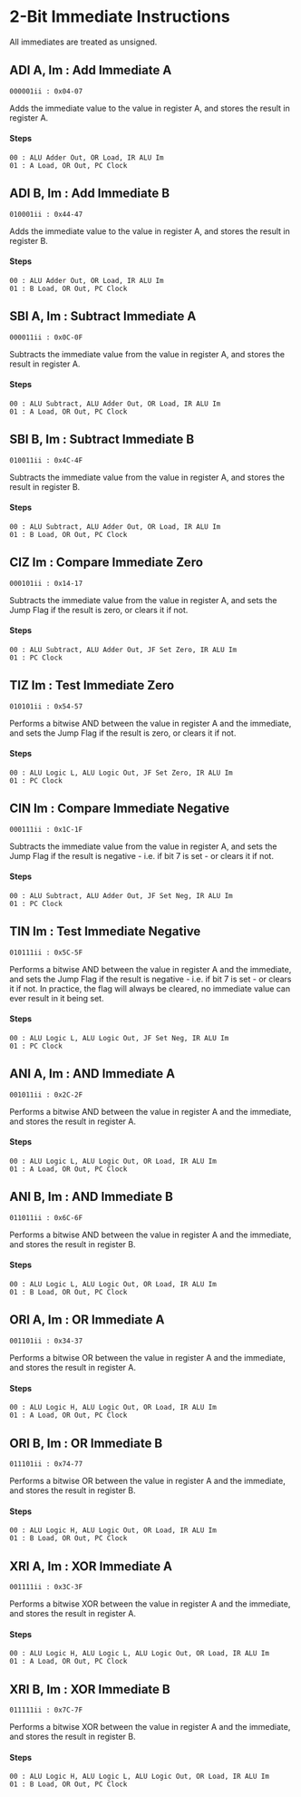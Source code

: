 # 2-Bit Immediate Instructions
All immediates are treated as unsigned.

## ADI A, Im : Add Immediate A
```
000001ii : 0x04-07
```
Adds the immediate value to the value in register A, and stores the result in register A.

#### Steps
```
00 : ALU Adder Out, OR Load, IR ALU Im
01 : A Load, OR Out, PC Clock
```

## ADI B, Im : Add Immediate B
```
010001ii : 0x44-47
```
Adds the immediate value to the value in register A, and stores the result in register B.

#### Steps
```
00 : ALU Adder Out, OR Load, IR ALU Im
01 : B Load, OR Out, PC Clock
```

## SBI A, Im : Subtract Immediate A
```
000011ii : 0x0C-0F
```
Subtracts the immediate value from the value in register A, and stores the result in register A.

#### Steps
```
00 : ALU Subtract, ALU Adder Out, OR Load, IR ALU Im
01 : A Load, OR Out, PC Clock
```

## SBI B, Im : Subtract Immediate B
```
010011ii : 0x4C-4F
```
Subtracts the immediate value from the value in register A, and stores the result in register B.

#### Steps
```
00 : ALU Subtract, ALU Adder Out, OR Load, IR ALU Im
01 : B Load, OR Out, PC Clock
```

## CIZ Im : Compare Immediate Zero
```
000101ii : 0x14-17
```
Subtracts the immediate value from the value in register A, and sets the Jump Flag if the result
is zero, or clears it if not.

#### Steps
```
00 : ALU Subtract, ALU Adder Out, JF Set Zero, IR ALU Im
01 : PC Clock
```

## TIZ Im : Test Immediate Zero
```
010101ii : 0x54-57
```
Performs a bitwise AND between the value in register A and the immediate, and sets the Jump Flag if
the result is zero, or clears it if not.

#### Steps
```
00 : ALU Logic L, ALU Logic Out, JF Set Zero, IR ALU Im
01 : PC Clock
```

## CIN Im : Compare Immediate Negative
```
000111ii : 0x1C-1F
```
Subtracts the immediate value from the value in register A, and sets the Jump Flag if the result
is negative - i.e. if bit 7 is set - or clears it if not.

#### Steps
```
00 : ALU Subtract, ALU Adder Out, JF Set Neg, IR ALU Im
01 : PC Clock
```

## TIN Im : Test Immediate Negative
```
010111ii : 0x5C-5F
```
Performs a bitwise AND between the value in register A and the immediate, and sets the Jump Flag if
the result is negative - i.e. if bit 7 is set - or clears it if not. In practice, the flag will
always be cleared, no immediate value can ever result in it being set.

#### Steps
```
00 : ALU Logic L, ALU Logic Out, JF Set Neg, IR ALU Im
01 : PC Clock
```

## ANI A, Im : AND Immediate A
```
001011ii : 0x2C-2F
```
Performs a bitwise AND between the value in register A and the immediate, and stores the result in
register A.

#### Steps
```
00 : ALU Logic L, ALU Logic Out, OR Load, IR ALU Im
01 : A Load, OR Out, PC Clock
```

## ANI B, Im : AND Immediate B
```
011011ii : 0x6C-6F
```
Performs a bitwise AND between the value in register A and the immediate, and stores the result in
register B.

#### Steps
```
00 : ALU Logic L, ALU Logic Out, OR Load, IR ALU Im
01 : B Load, OR Out, PC Clock
```

## ORI A, Im : OR Immediate A
```
001101ii : 0x34-37
```
Performs a bitwise OR between the value in register A and the immediate, and stores the result in
register A.

#### Steps
```
00 : ALU Logic H, ALU Logic Out, OR Load, IR ALU Im
01 : A Load, OR Out, PC Clock
```

## ORI B, Im : OR Immediate B
```
011101ii : 0x74-77
```
Performs a bitwise OR between the value in register A and the immediate, and stores the result in
register B.

#### Steps
```
00 : ALU Logic H, ALU Logic Out, OR Load, IR ALU Im
01 : B Load, OR Out, PC Clock
```

## XRI A, Im : XOR Immediate A
```
001111ii : 0x3C-3F
```
Performs a bitwise XOR between the value in register A and the immediate, and stores the result in
register A.

#### Steps
```
00 : ALU Logic H, ALU Logic L, ALU Logic Out, OR Load, IR ALU Im
01 : A Load, OR Out, PC Clock
```

## XRI B, Im : XOR Immediate B
```
011111ii : 0x7C-7F
```
Performs a bitwise XOR between the value in register A and the immediate, and stores the result in
register B.

#### Steps
```
00 : ALU Logic H, ALU Logic L, ALU Logic Out, OR Load, IR ALU Im
01 : B Load, OR Out, PC Clock
```

